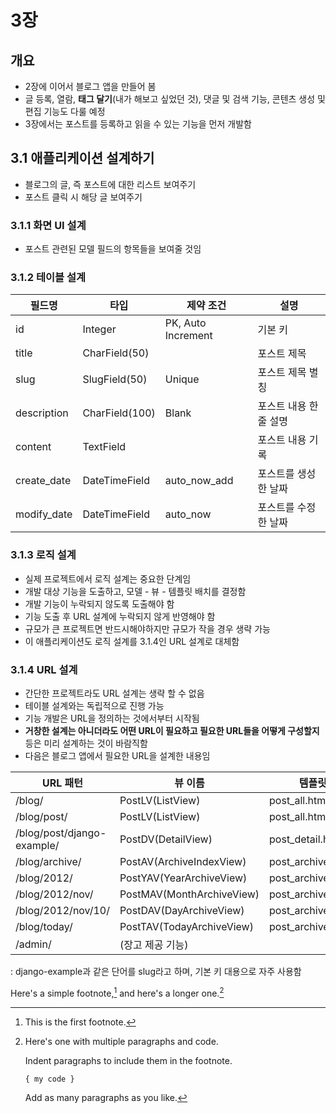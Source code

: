 # 3장

## 개요
- 2장에 이어서 블로그 앱을 만들어 봄
- 글 등록, 열람, **태그 달기**(내가 해보고 싶었던 것),
댓글 및 검색 기능, 콘텐츠 생성 및 편집 기능도 다룰 예정
- 3장에서는 포스트를 등록하고 읽을 수 있는 기능을 먼저 개발함

## 3.1 애플리케이션 설계하기
- 블로그의 글, 즉 포스트에 대한 리스트 보여주기
- 포스트 클릭 시 해당 글 보여주기

### 3.1.1 화면 UI 설계
- 포스트 관련된 모델 필드의 항목들을 보여줄 것임

### 3.1.2 테이블 설계

| 필드명      | 타입           | 제약 조건          | 설명                   |
|-------------|----------------|--------------------|------------------------|
| id          | Integer        | PK, Auto Increment | 기본 키                |
| title       | CharField(50)  |                    | 포스트 제목            |
| slug        | SlugField(50)  | Unique             | 포스트 제목 별칭       |
| description | CharField(100) | Blank              | 포스트 내용 한 줄 설명 |
| content     | TextField      |                    | 포스트 내용 기록       |
| create_date | DateTimeField  | auto_now_add       | 포스트를 생성한 날짜   |
| modify_date | DateTimeField  | auto_now           | 포스트를 수정한 날짜   |

### 3.1.3 로직 설계
- 실제 프로젝트에서 로직 설계는 중요한 단계임
- 개발 대상 기능을 도출하고, 모델 - 뷰 - 템플릿 배치를 결정함
- 개발 기능이 누락되지 않도록 도출해야 함
- 기능 도출 후 URL 설계에 누락되지 않게 반영해야 함
- 규모가 큰 프로젝트면 반드시해야하지만 규모가 작을 경우 생략 가능
- 이 애플리케이션도 로직 설계를 3.1.4인 URL 설계로 대체함

### 3.1.4 URL 설계
- 간단한 프로젝트라도 URL 설계는 생략 할 수 없음
- 테이블 설계와는 독립적으로 진행 가능
- 기능 개발은 URL을 정의하는 것에서부터 시작됨
- **거창한 설계는 아니더라도 어떤 URL이 필요하고 필요한 URL들을 어떻게 구성할지** 등은
미리 설계하는 것이 바람직함
- 다음은 블로그 앱에서 필요한 URL을 설계한 내용임

| URL 패턴                   | 뷰 이름                   | 템플릿 파일명           |
|----------------------------|---------------------------|-------------------------|
| /blog/                     | PostLV(ListView)          | post_all.html           |
| /blog/post/                | PostLV(ListView)          | post_all.html           |
| /blog/post/django-example/ | PostDV(DetailView)        | post_detail.html        |
| /blog/archive/             | PostAV(ArchiveIndexView)  | post_archive.html       |
| /blog/2012/                | PostYAV(YearArchiveView)  | post_archive_year.html  |
| /blog/2012/nov/            | PostMAV(MonthArchiveView) | post_archive_month.html |
| /blog/2012/nov/10/         | PostDAV(DayArchiveView)   | post_archive_day.html   |
| /blog/today/               | PostTAV(TodayArchiveView) | post_archive_day.html   |
| /admin/                    | (장고 제공 기능)          |                         |


: django-example과 같은 단어를 slug라고 하며, 기본 키 대용으로 자주 사용함

Here's a simple footnote,[^1] and here's a longer one.[^bignote]

[^1]: This is the first footnote.

[^bignote]: Here's one with multiple paragraphs and code.

    Indent paragraphs to include them in the footnote.

    `{ my code }`

    Add as many paragraphs as you like.
